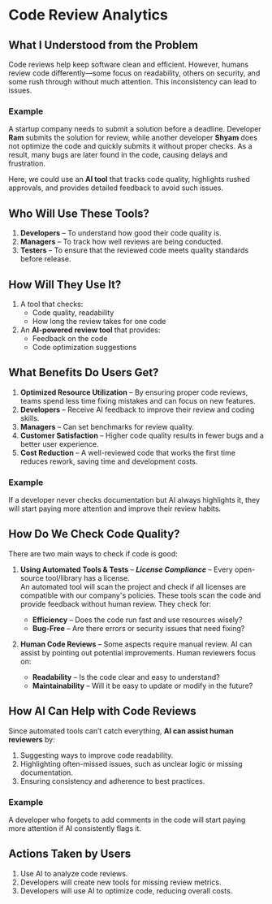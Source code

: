 # Code Review Analytics  

## What I Understood from the Problem  
Code reviews help keep software clean and efficient. However, humans review code differently—some focus on readability, others on security, and some rush through without much attention. This inconsistency can lead to issues.  

### Example  
A startup company needs to submit a solution before a deadline. Developer **Ram** submits the solution for review, while another developer **Shyam** does not optimize the code and quickly submits it without proper checks. As a result, many bugs are later found in the code, causing delays and frustration.  

Here, we could use an **AI tool** that tracks code quality, highlights rushed approvals, and provides detailed feedback to avoid such issues.  

## Who Will Use These Tools?  
1. **Developers** – To understand how good their code quality is.  
2. **Managers** – To track how well reviews are being conducted.  
3. **Testers** – To ensure that the reviewed code meets quality standards before release.  

## How Will They Use It?  
1. A tool that checks:  
   - Code quality, readability  
   - How long the review takes for one code  
2. An **AI-powered review tool** that provides:  
   - Feedback on the code  
   - Code optimization suggestions  

## What Benefits Do Users Get?  
1. **Optimized Resource Utilization** – By ensuring proper code reviews, teams spend less time fixing mistakes and can focus on new features.  
2. **Developers** – Receive AI feedback to improve their review and coding skills.  
3. **Managers** – Can set benchmarks for review quality.  
4. **Customer Satisfaction** – Higher code quality results in fewer bugs and a better user experience.  
5. **Cost Reduction** – A well-reviewed code that works the first time reduces rework, saving time and development costs.  

### Example  
If a developer never checks documentation but AI always highlights it, they will start paying more attention and improve their review habits.  

## How Do We Check Code Quality?  
There are two main ways to check if code is good:  

1. **Using Automated Tools & Tests** – 
***License Compliance*** – Every open-source tool/library has a license.  
  An automated tool will scan the project and check if all licenses are compatible with our company's policies.
These tools scan the code and provide feedback without human review. They check for:  
   - **Efficiency** – Does the code run fast and use resources wisely?  
   - **Bug-Free** – Are there errors or security issues that need fixing?  

2. **Human Code Reviews** – Some aspects require manual review. AI can assist by pointing out potential improvements. Human reviewers focus on:  
   - **Readability** – Is the code clear and easy to understand?  
   - **Maintainability** – Will it be easy to update or modify in the future?  

## How AI Can Help with Code Reviews  
Since automated tools can’t catch everything, **AI can assist human reviewers** by:  
1. Suggesting ways to improve code readability.  
2. Highlighting often-missed issues, such as unclear logic or missing documentation.  
3. Ensuring consistency and adherence to best practices.  

### Example  
A developer who forgets to add comments in the code will start paying more attention if AI consistently flags it.  

## Actions Taken by Users  
1. Use AI to analyze code reviews.  
2. Developers will create new tools for missing review metrics.  
3. Developers will use AI to optimize code, reducing overall costs.  

  

